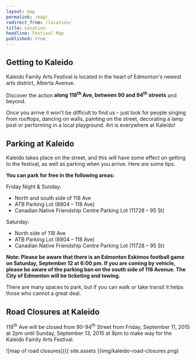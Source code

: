 ```yaml
---
layout: map
permalink: /map/
redirect_from: /location/
title: Location
headline: Festival Map
published: true
---
```




## Getting to Kaleido

Kaleido Family Arts Festival is located in the heart of Edmonton's newest arts district, Alberta Avenue.

Discover the action **along 118<sup>th</sup> Ave, between 90 and 94<sup>th</sup> streets** and beyond. <!-- You can view our full venue list and map here. -->

Once you arrive it won't be difficult to find us – just look for people singing from rooftops, dancing on walls, painting on the street, decorating a lamp post or performing in a local playground. Art is everywhere at Kaleido!

<!-- ## Where to Park?
As roads are closed, you'll need to give some thought to available parking. You can find out about all of that on our road closure and parking page here. -->

## Parking at Kaleido

Kaleido takes place on the street, and this will have some effect on getting to the festival, as well as parking when you arrive. Here are some tips.

**You can park for free in the following areas:**

Friday Night & Sunday:

- North and south side of 118 Ave
- ATB Parking Lot (8804 – 118 Ave)
- Canadian Native Friendship Centre Parking Lot (11728 – 95 St)

Saturday:

- North side of 118 Ave
- ATB Parking Lot (8804 – 118 Ave)
- Canadian Native Friendship Centre Parking Lot (11728 – 95 St)

**Note: Please be aware that there is an Edmonton Eskimos football game on Saturday, September 12 at 6:00 pm. If you are coming by vehicle, please be aware of the parking ban on the south side of 118 Avenue. The City of Edmonton will be ticketing and towing.**

There are many spaces to park, but if you can walk or take transit it helps those who cannot a great deal.


## Road Closures at Kaleido

118<sup>th</sup> Ave will be closed from 90-94<sup>th</sup> Street from Friday, September 11, 2015 at 2pm until Sunday, September 13, 2015 at 8pm to make way for the Kaleido Family Arts Festival.

![map of road closures]({{ site.assets }}img/kaleido-road-closures.png)
